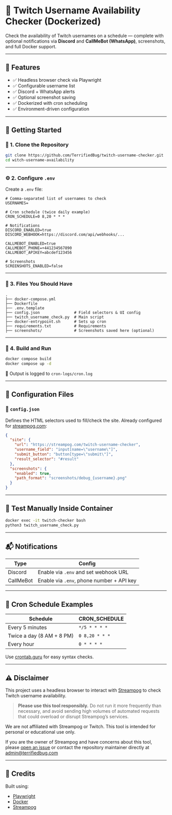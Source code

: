 # 🐳 Twitch Username Availability Checker (Dockerized)

Check the availability of Twitch usernames on a schedule — complete with optional notifications via **Discord** and **CallMeBot (WhatsApp)**, screenshots, and full Docker support.

---

## 🧰 Features

- ✅ Headless browser check via Playwright
- ✅ Configurable username list
- ✅ Discord + WhatsApp alerts
- ✅ Optional screenshot saving
- ✅ Dockerized with cron scheduling
- ✅ Environment-driven configuration

---

## 🚀 Getting Started

### 🐳 1. Clone the Repository

```bash
git clone https://github.com/TerrifiedBug/twitch-username-checker.git
cd witch-username-availability
```

---

### ⚙️ 2. Configure `.env`

Create a `.env` file:

```env
# Comma-separated list of usernames to check
USERNAMES=

# Cron schedule (twice daily example)
CRON_SCHEDULE=0 8,20 * * *

# Notifications
DISCORD_ENABLED=true
DISCORD_WEBHOOK=https://discord.com/api/webhooks/...

CALLMEBOT_ENABLED=true
CALLMEBOT_PHONE=+441234567890
CALLMEBOT_APIKEY=abcdef123456

# Screenshots
SCREENSHOTS_ENABLED=false
```

---

### 📁 3. Files You Should Have

```
.
├── docker-compose.yml
├── Dockerfile
├── .env.template
├── config.json               # Field selectors & UI config
├── twitch_username_check.py  # Main script
├── docker-entrypoint.sh      # Sets up cron
├── requirements.txt          # Requirements
├── screenshots/              # Screenshots saved here (optional)
```

---

### 🐳 4. Build and Run

```bash
docker compose build
docker compose up -d
```

📝 Output is logged to `cron-logs/cron.log`

---

## 🔧 Configuration Files

### 📄 `config.json`

Defines the HTML selectors used to fill/check the site. Already configured for [streampog.com](https://streampog.com):

```json
{
  "site": {
    "url": "https://streampog.com/twitch-username-checker",
    "username_field": "input[name=\"username\"]",
    "submit_button": "button[type=\"submit\"]",
    "result_selector": "#result"
  },
  "screenshots": {
    "enabled": true,
    "path_format": "screenshots/debug_{username}.png"
  }
}
```

---

## 🧪 Test Manually Inside Container

```bash
docker exec -it twitch-checker bash
python3 twitch_username_check.py
```

---

## 📬 Notifications

| Type        | Config                                  |
|-------------|------------------------------------------|
| Discord     | Enable via `.env` and set webhook URL    |
| CallMeBot   | Enable via `.env`, phone number + API key|

---

## 📅 Cron Schedule Examples

| Schedule            | CRON_SCHEDULE              |
|---------------------|----------------------------|
| Every 5 minutes     | `*/5 * * * *`              |
| Twice a day (8 AM + 8 PM) | `0 8,20 * * *`        |
| Every hour          | `0 * * * *`                |

Use [crontab.guru](https://crontab.guru) for easy syntax checks.

---

## ⚠️ Disclaimer

This project uses a headless browser to interact with [Streampog](https://streampog.com/twitch-username-checker) to check Twitch username availability.

> **Please use this tool responsibly.**
> Do not run it more frequently than necessary, and avoid sending high volumes of automated requests that could overload or disrupt Streampog’s services.

We are not affiliated with Streampog or Twitch. This tool is intended for personal or educational use only.

If you are the owner of Streampog and have concerns about this tool, please [open an issue](https://github.com/TerrifiedBug/twitch-username-checker/issues) or contact the repository maintainer directly at admin@terrifiedbug.com

---

## 🙌 Credits

Built using:

- [Playwright](https://playwright.dev/)
- [Docker](https://docker.com/)
- [Streampog](https://streampog.com/)
